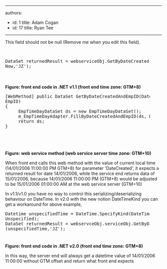 

---
authors:
  - id: 1
    title: Adam Cogan
  - id: 17
    title: Ryan Tee
---




<span class='intro'> This field should not be null (Remove me when you edit this field). </span>

<br>
<dl class="goodCode">
<dt style="width&#58;91.71%;height&#58;68px;"><pre>DataSet returnedResult = webserviceObj.GetByDateCreatedAndEmpID(DateTime.<br>Now,'JZ');                            </pre></dt></dl><b>Figure&#58; front end code in .NET v1.1 (front end time zone&#58; GTM+8)</b><br>
<dl class="goodCode">
<dt style="width&#58;92.48%;height&#58;168px;"><pre>[WebMethod] public DataSet GetByDateCreatedAndEmpID(DateTime DateCreated, String                                <br>EmpID)                                <br>&#123;<br>     EmpTimeDayDataSet ds = new EmpTimeDayDataSet();                                <br>     m_EmpTimeDayAdapter.FillByDateCreatedAndEmpID(ds, DateCreated.Date, EmpID);                                <br>     return ds;<br>&#125;                            </pre></dt></dl>
<p><b>Figure&#58; web service method (web service server time zone&#58; GTM+10)</b></p>
<p>When front end calls this web method with the value of current local time (14/01/2006 11&#58;00&#58;00 PM GTM+8) for parameter 'DateCreated', it expects a returned result for date 14/01/2006, while the service end returns data of 15/01/2006, because 14/01/2006 11&#58;00&#58;00 PM (GTM+8) would be adjusted to be 15/01/2006 01&#58;00&#58;00 AM at the web service server (GTM+10) </p>
<p>In v1.1/v1.0 you have no way to control this serializing/deserializing behaviour on DateTime. In v2.0 with the new notion DateTimeKind you can get a workaround for above example, </p>
<dl class="goodCode">
<dt style="width&#58;92.32%;height&#58;89px;"><pre>Datetime unspecifiedTime = DateTime.SpecifyKind(DateTime.Now,DateTimeKind.<br>Unspecified);                                <br>DataSet returnedResult = webservceObj.serviceObj.GetByDateCreatedAndEmpID,<br>(unspecifiedTime,'JZ');                            </pre></dt></dl>
<p><b>Figure&#58; front end code in .NET v2.0 (front end time zone&#58; GTM+8)</b></p>
<p>In this way, the server end will always get a datetime value of 14/01/2006 11&#58;00&#58;00 without GTM offset and return what front end expects</p>


